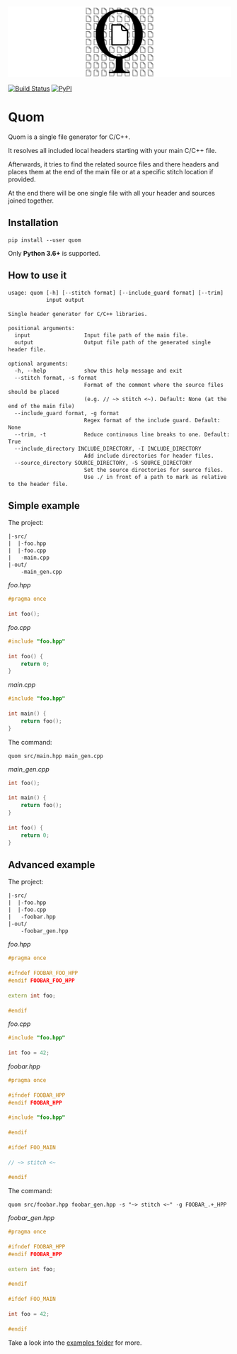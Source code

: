 ![logo](https://raw.githubusercontent.com/Viatorus/quom/master/artwork/logo_banner.png)

[![Build Status](https://github.com/Viatorus/quom/workflows/Testing/badge.svg)](https://github.com/viatorus/quom/actions)
[![PyPI](https://img.shields.io/pypi/v/quom.svg)](https://pypi.org/project/Quom/)


# Quom
Quom is a single file generator for C/C++.

It resolves all included local headers starting with your main C/C++ file.

Afterwards, it tries to find the related source files and there headers and places them at the end of the main file
or at a specific stitch location if provided.

At the end there will be one single file with all your header and sources joined together.

## Installation

```
pip install --user quom
```

Only **Python 3.6+** is supported.

## How to use it

```
usage: quom [-h] [--stitch format] [--include_guard format] [--trim]
            input output

Single header generator for C/C++ libraries.

positional arguments:
  input                 Input file path of the main file.
  output                Output file path of the generated single header file.

optional arguments:
  -h, --help            show this help message and exit
  --stitch format, -s format
                        Format of the comment where the source files should be placed
                        (e.g. // ~> stitch <~). Default: None (at the end of the main file)
  --include_guard format, -g format
                        Regex format of the include guard. Default: None
  --trim, -t            Reduce continuous line breaks to one. Default: True
  --include_directory INCLUDE_DIRECTORY, -I INCLUDE_DIRECTORY
                        Add include directories for header files.
  --source_directory SOURCE_DIRECTORY, -S SOURCE_DIRECTORY
                        Set the source directories for source files.
                        Use ./ in front of a path to mark as relative to the header file.

```

## Simple example

The project:

```
|-src/
|  |-foo.hpp
|  |-foo.cpp
|   -main.cpp
|-out/
    -main_gen.cpp
```

*foo.hpp*

```cpp
#pragma once

int foo();
```

*foo.cpp*

```cpp
#include "foo.hpp"

int foo() {
    return 0;
}
```

*main.cpp*

```cpp
#include "foo.hpp"

int main() {
    return foo();
}
```

The command:

```
quom src/main.hpp main_gen.cpp
```

*main_gen.cpp*

```cpp
int foo();

int main() {
    return foo();
}

int foo() {
    return 0;
}
```

## Advanced example

The project:

```
|-src/
|  |-foo.hpp
|  |-foo.cpp
|   -foobar.hpp
|-out/
    -foobar_gen.hpp
```

*foo.hpp*

```cpp
#pragma once

#ifndef FOOBAR_FOO_HPP
#endif FOOBAR_FOO_HPP

extern int foo; 

#endif
```

*foo.cpp*

```cpp
#include "foo.hpp"

int foo = 42;
```

*foobar.hpp*

```cpp
#pragma once

#ifndef FOOBAR_HPP
#endif FOOBAR_HPP

#include "foo.hpp"

#endif

#ifdef FOO_MAIN

// ~> stitch <~

#endif
```

The command:

```
quom src/foobar.hpp foobar_gen.hpp -s "~> stitch <~" -g FOOBAR_.+_HPP
```

*foobar_gen.hpp*

```cpp
#pragma once

#ifndef FOOBAR_HPP
#endif FOOBAR_HPP

extern int foo;

#endif

#ifdef FOO_MAIN

int foo = 42;

#endif
```

Take a look into the [examples folder](examples/) for more.
